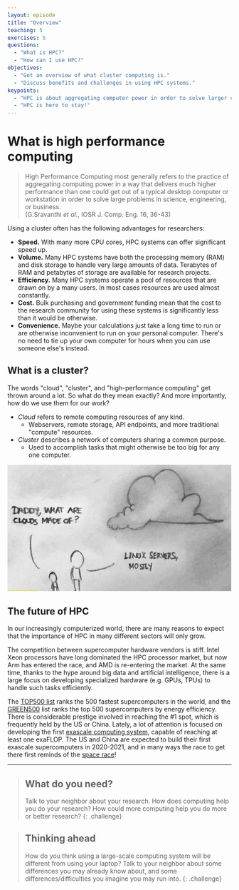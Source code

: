 ```yaml
---
layout: episode
title: "Overview"
teaching: 5
exercises: 5
questions:
  - "What is HPC?"
  - "How can I use HPC?"
objectives:
  - "Get an overview of what cluster computing is."
  - "Discuss benefits and challenges in using HPC systems."
keypoints:
  - "HPC is about aggregating computer power in order to solve larger computational problems"
  - "HPC is here to stay!"
---
```


# What is high performance computing

> High Performance Computing most generally refers to the practice of aggregating computing power in 
> a way that delivers much higher performance than one could get out of a typical desktop computer or
> workstation in order to solve large problems in science, engineering, or business.  
> (G.Sravanthi *et al.*, IOSR J. Comp. Eng. 16, 36-43)

Using a cluster often has the following advantages for researchers:

- **Speed.** With many more CPU cores, HPC systems can offer significant speed up.
- **Volume.** Many HPC systems have both the processing memory (RAM) and disk storage to handle very large amounts of data. Terabytes of RAM and petabytes of storage are available for research projects.
- **Efficiency.** Many HPC systems operate a pool of resources that are drawn on by a many users. In most cases resources are used almost constantly.
- **Cost.** Bulk purchasing and government funding mean that the cost to the research community for using these systems is significantly less than it would be otherwise.
- **Convenience.** Maybe your calculations just take a long time to run or are otherwise inconvenient to run on your personal computer. There's no need to tie up your own computer for hours when you can use someone else's instead.


## What is a cluster?

The words "cloud", "cluster", and "high-performance computing" get thrown around a lot. So what do
they mean exactly? And more importantly, how do we use them for our work?

- *Cloud* refers to remote computing resources of any kind.
  - Webservers, remote storage, API endpoints, and more traditional "compute" resources.
- *Cluster* describes a network of computers sharing a common purpose.
  - Used to accomplish tasks that might otherwise be too big for any one computer.

![The cloud is made of Linux](../img/linux-cloud.jpg)

## The future of HPC

In our increasingly computerized world, there are many reasons to expect that the 
importance of HPC in many different sectors will only grow.

The competition between supercomputer hardware vendors is stiff. Intel Xeon processors have long
dominated the HPC processor market, but now Arm has entered the race, and AMD is re-entering the market.
At the same time, thanks to the hype around big data and artificial intelligence,
there is a large focus on developing specialized hardware (e.g. GPUs, TPUs) to handle such tasks 
efficiently. 

The [TOP500 list](https://top500.org/) ranks the 500 fastest supercomputers in the world, and 
the [GREEN500](https://top500.org/green500/) list ranks the top 500 supercomputers by energy efficiency.
There is considerable prestige involved in reaching the #1 spot, which is frequently 
held by the US or China. Lately, a lot of attention is focused on developing the first 
[exascale computing system](https://en.wikipedia.org/wiki/Exascale_computing), capable of reaching at 
least one exaFLOP. The US and China are expected to build their first exascale supercomputers in 
2020-2021, and in many ways the race to get there first reminds of the [space race](https://en.wikipedia.org/wiki/Space_Race)!


---

> ## What do you need?
>
> Talk to your neighbor about your research. How does computing help you do your research? How could
> more computing help you do more or better research?
{: .challenge}


> ## Thinking ahead
>
> How do you think using a large-scale computing system will be different from using your laptop? 
> Talk to your neighbor about some differences you may already know about, and some 
> differences/difficulties you imagine you may run into.
{: .challenge}

